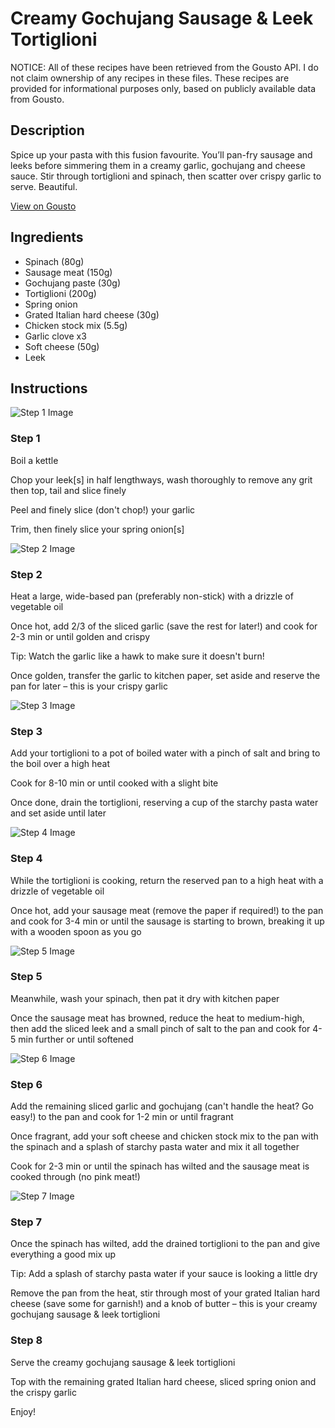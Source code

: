 # Creamy Gochujang Sausage & Leek Tortiglioni

NOTICE: All of these recipes have been retrieved from the Gousto API. I do not claim ownership of any recipes in these files. These recipes are provided for informational purposes only, based on publicly available data from Gousto.

## Description

Spice up your pasta with this fusion favourite. You’ll pan-fry sausage and leeks before simmering them in a creamy garlic, gochujang and cheese sauce. Stir through tortiglioni and spinach, then scatter over crispy garlic to serve. Beautiful. 

[View on Gousto](https://www.gousto.co.uk/recipes/cookbook/creamy-gochujang-sausage-leek-tortiglioni)

## Ingredients

- Spinach (80g)
- Sausage meat (150g)
- Gochujang paste (30g)
- Tortiglioni (200g)
- Spring onion
- Grated Italian hard cheese (30g)
- Chicken stock mix (5.5g)
- Garlic clove x3
- Soft cheese (50g)
- Leek

## Instructions

![Step 1 Image](https://production-media.gousto.co.uk/cms/recipe-step-image/Step-1-1678989128433-x200.jpg)

### Step 1

Boil a kettle

Chop your leek[s] in half lengthways, wash thoroughly to remove any grit then top, tail and slice finely

Peel and finely slice (don't chop!) your garlic

Trim, then finely slice your spring onion[s]

![Step 2 Image](https://production-media.gousto.co.uk/cms/recipe-step-image/Step-2-1678989135015-x200.jpg)

### Step 2

Heat a large, wide-based pan (preferably non-stick) with a drizzle of vegetable oil

Once hot, add 2/3 of the sliced garlic (save the rest for later!) and cook for 2-3 min or until golden and crispy

Tip: Watch the garlic like a hawk to make sure it doesn't burn!

Once golden, transfer the garlic to kitchen paper, set aside and reserve the pan for later – this is your crispy garlic

![Step 3 Image](https://production-media.gousto.co.uk/cms/recipe-step-image/Step-3-1678989140271-x200.jpg)

### Step 3

Add your tortiglioni to a pot of boiled water with a pinch of salt and bring to the boil over a high heat

Cook for 8-10 min or until cooked with a slight bite

Once done, drain the tortiglioni, reserving a cup of the starchy pasta water and set aside until later

![Step 4 Image](https://production-media.gousto.co.uk/cms/recipe-step-image/Step-4-1678989145739-x200.jpg)

### Step 4

While the tortiglioni is cooking, return the reserved pan to a high heat with a drizzle of vegetable oil

Once hot, add your sausage meat (remove the paper if required!) to the pan and cook for 3-4 min or until the sausage is starting to brown, breaking it up with a wooden spoon as you go

![Step 5 Image](https://production-media.gousto.co.uk/cms/recipe-step-image/Step-5-1678989150611-x200.jpg)

### Step 5

Meanwhile, wash your spinach, then pat it dry with kitchen paper

Once the sausage meat has browned, reduce the heat to medium-high, then add the sliced leek and a small pinch of salt to the pan and cook for 4-5 min further or until softened

![Step 6 Image](https://production-media.gousto.co.uk/cms/recipe-step-image/Step-6-1678989155725-x200.jpg)

### Step 6

Add the remaining sliced garlic and gochujang (can't handle the heat? Go easy!) to the pan and cook for 1-2 min or until fragrant

Once fragrant, add your soft cheese and chicken stock mix to the pan with the spinach and a splash of starchy pasta water and mix it all together

Cook for 2-3 min or until the spinach has wilted and the sausage meat is cooked through (no pink meat!)

![Step 7 Image](https://production-media.gousto.co.uk/cms/recipe-step-image/Step-7-1678989160907-x200.jpg)

### Step 7

Once the spinach has wilted, add the drained tortiglioni to the pan and give everything a good mix up

Tip: Add a splash of starchy pasta water if your sauce is looking a little dry

Remove the pan from the heat, stir through most of your grated Italian hard cheese (save some for garnish!) and a knob of butter – this is your creamy gochujang sausage & leek tortiglioni

### Step 8

Serve the creamy gochujang sausage & leek tortiglioni

Top with the remaining grated Italian hard cheese, sliced spring onion and the crispy garlic

Enjoy!

